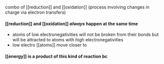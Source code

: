 combo of [[reduction]] and [[oxidation]] (process involving changes in charge via electron transfers)
#### [[reduction]] and [[oxidation]] *always* happen at the same time
- atoms of low electronegativities will not be broken from their bonds but will be attracted to atoms with high electronegativities
- low electro [[atoms]] move closer to 

#### [[energy]] is a product of this kind of reaction bc